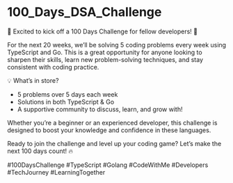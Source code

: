 # 100_Days_DSA_Challenge

🚀 Excited to kick off a 100 Days Challenge for fellow developers! 🎯

For the next 20 weeks, we’ll be solving 5 coding problems every week using TypeScript and Go. This is a great opportunity for anyone looking to sharpen their skills, learn new problem-solving techniques, and stay consistent with coding practice.

💡 What’s in store?

- 5 problems over 5 days each week
- Solutions in both TypeScript & Go
- A supportive community to discuss, learn, and grow with!

Whether you’re a beginner or an experienced developer, this challenge is designed to boost your knowledge and confidence in these languages.

Ready to join the challenge and level up your coding game? Let’s make the next 100 days count! 🔥

#100DaysChallenge #TypeScript #Golang #CodeWithMe #Developers #TechJourney #LearningTogether
